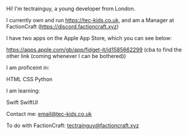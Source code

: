 Hi! I'm tectrainguy, a young developer from London.

I currently own and run https://tec-kids.co.uk, and am a Manager at FactionCraft (https://discord.factioncraft.xyz)

I have two apps on the Apple App Store, which you can see below:

https://apps.apple.com/gb/app/fidget-it/id1585662299
(cba to find the other link (coming whenever I can be bothered))

I am proficeint in:

HTML
CSS
Python

I am learning:

Swift
SwiftUI

Contact me:
email@tec-kids.co.uk

To do with FactionCraft:
tectrainguy@factioncraft.xyz

